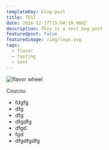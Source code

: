 ```yaml
---
templateKey: blog-post
title: TEST
date: 2016-12-17T15:04:10.000Z
description: This is a test bog post
featuredpost: false
featuredimage: /img/logo.svg
tags:
  - flavor
  - tasting
  - test
---
```

![flavor wheel](/img/logo.svg)

Coucou

* fdgfg
* dfg
* dfg
* dfgdfg
* dfgd
* fgd
* dfgdfgdfg
